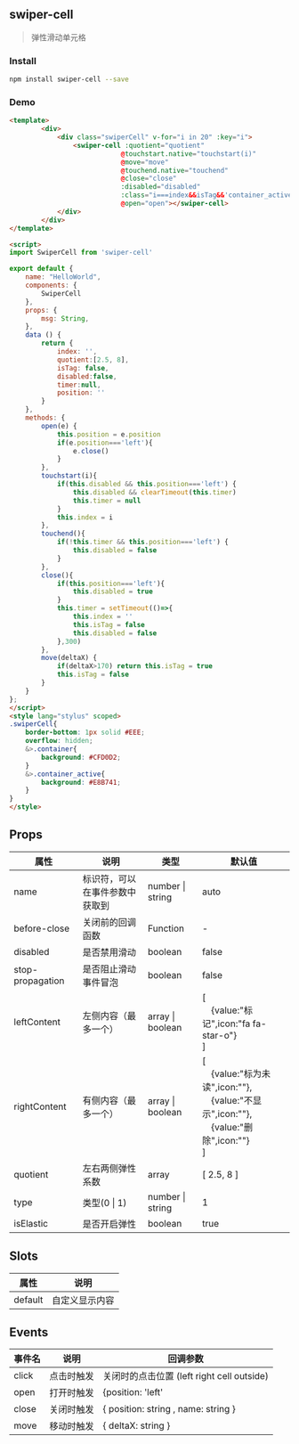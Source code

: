 ## swiper-cell

> 弹性滑动单元格

### Install

``` bash
npm install swiper-cell --save

```

###  Demo
```html
<template>
        <div>
            <div class="swiperCell" v-for="i in 20" :key="i">
                <swiper-cell :quotient="quotient"
                            @touchstart.native="touchstart(i)"
                            @move="move"
                            @touchend.native="touchend"
                            @close="close"
                            :disabled="disabled"
                            :class="i===index&&isTag&&'container_active'||'container'"
                            @open="open"></swiper-cell>
            </div>
        </div>
</template>

<script>
import SwiperCell from 'swiper-cell'

export default {
    name: "HelloWorld",
    components: { 
        SwiperCell
    },
    props: {
        msg: String,
    },
    data () {
        return {
            index: '',
            quotient:[2.5, 8],
            isTag: false,
            disabled:false,
            timer:null,
            position: ''
        }
    },
    methods: {
        open(e) {
            this.position = e.position
            if(e.position==='left'){
                e.close()
            }
        },
        touchstart(i){
            if(this.disabled && this.position==='left') {
                this.disabled && clearTimeout(this.timer)
                this.timer = null
            }
            this.index = i
        },
        touchend(){
            if(!this.timer && this.position==='left') {
                this.disabled = false
            }
        },
        close(){
            if(this.position==='left'){
                this.disabled = true
            }
            this.timer = setTimeout(()=>{
                this.index = ''
                this.isTag = false
                this.disabled = false
            },300)
        },
        move(deltaX) {
            if(deltaX>170) return this.isTag = true
            this.isTag = false
        }
    }
};
</script>
<style lang="stylus" scoped>
.swiperCell{
    border-bottom: 1px solid #EEE;
    overflow: hidden;
    &>.container{
        background: #CFD0D2;
    }
    &>.container_active{
        background: #E8B741;
    }
}
</style>

```

## Props


| 属性                           | 说明                    | 类型                                               |     默认值
| ------------------------------ | ----------------------- | ------------------------------------------------- | ---------------------
| name                           | 标识符，可以在事件参数中获取到  | number \| string                            |  auto
| before-close	                 | 关闭前的回调函数         | Function                                          | -
| disabled	                     | 是否禁用滑动	            | boolean                                           | false
| stop-propagation		         | 是否阻止滑动事件冒泡	     | boolean                                           | false
| leftContent	                 | 左侧内容（最多一个）      | array \| boolean                                  | [<br />&emsp;{value:"标记",icon:"fa fa-star-o"}<br />]
| rightContent	                 | 有侧内容（最多一个）      | array \| boolean                                  | [<br />&emsp;{value:"标为未读",icon:""},<br />&emsp;{value:"不显示",icon:""},<br />&emsp;{value:"删除",icon:""}<br />]
| quotient	                     | 左右两侧弹性系数	         | array                                             | [ 2.5, 8 ]
| type	                         | 类型(0 \| 1)              | number \| string                                 | 1
| isElastic	                     | 是否开启弹性	             | boolean                                           | true


## Slots

| 属性                                                            | 说明                   
| --------------------------------------------------------------- | ------------------------------------------------
| default                                                         | 自定义显示内容


## Events

| 事件名                          | 说明               | 回调参数    
| ------------------------------ | -----------------   |------
|click                           |点击时触发           | 关闭时的点击位置 (left right cell outside)
|open                            |打开时触发           | {position: 'left' | 'right' ,name: string, close: Function}
|close                           |关闭时触发           | { position: string , name: string }
|move                            |移动时触发           | { deltaX: string }